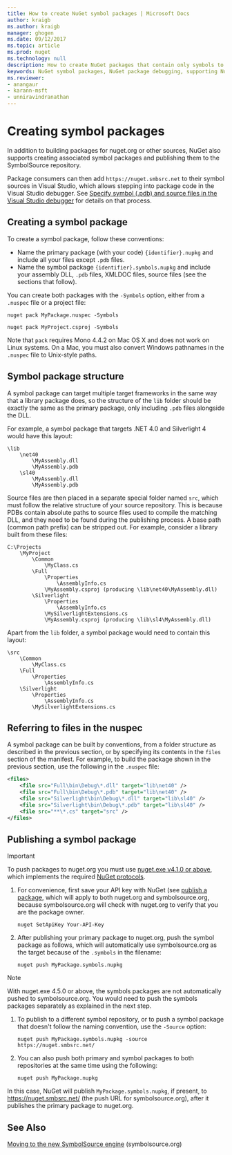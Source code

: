 ```yaml
---
title: How to create NuGet symbol packages | Microsoft Docs
author: kraigb
ms.author: kraigb
manager: ghogen
ms.date: 09/12/2017
ms.topic: article
ms.prod: nuget
ms.technology: null
description: How to create NuGet packages that contain only symbols to support debugging of other NuGet packages in Visual Studio.
keywords: NuGet symbol packages, NuGet package debugging, supporting NuGet debugging, package symbols, symbol package conventions
ms.reviewer:
- anangaur
- karann-msft
- unniravindranathan
---
```


# Creating symbol packages

In addition to building packages for nuget.org or other sources, NuGet also supports creating associated symbol packages and publishing them to the SymbolSource repository.

Package consumers can then add `https://nuget.smbsrc.net` to their symbol sources in Visual Studio, which allows stepping into package code in the Visual Studio debugger. See [Specify symbol (.pdb) and source files in the Visual Studio debugger](/visualstudio/debugger/specify-symbol-dot-pdb-and-source-files-in-the-visual-studio-debugger) for details on that process.

## Creating a symbol package

To create a symbol package, follow these conventions:

- Name the primary package (with your code) `{identifier}.nupkg` and include all your files except `.pdb` files.
- Name the symbol package `{identifier}.symbols.nupkg` and include your assembly DLL, `.pdb` files, XMLDOC files, source files (see the sections that follow).

You can create both packages with the `-Symbols` option, either from a `.nuspec` file or a project file:

```cli
nuget pack MyPackage.nuspec -Symbols

nuget pack MyProject.csproj -Symbols
```

Note that `pack` requires Mono 4.4.2 on Mac OS X and does not work on Linux systems. On a Mac, you must also convert Windows pathnames in the `.nuspec` file to Unix-style paths.

## Symbol package structure

A symbol package can target multiple target frameworks in the same way that a library package does, so the structure of the `lib` folder should be exactly the same as the primary package, only including `.pdb` files alongside the DLL.

For example, a symbol package that targets .NET 4.0 and Silverlight 4 would have this layout:

    \lib
        \net40
            \MyAssembly.dll
            \MyAssembly.pdb
        \sl40
            \MyAssembly.dll
            \MyAssembly.pdb

Source files are then placed in a separate special folder named `src`, which must follow the relative structure of your source repository. This is because PDBs contain absolute paths to source files used to compile the matching DLL, and they need to be found during the publishing process. A base path (common path prefix) can be stripped out. For example, consider a library built from these files:

    C:\Projects
        \MyProject
            \Common
                \MyClass.cs
            \Full
                \Properties
                    \AssemblyInfo.cs
                \MyAssembly.csproj (producing \lib\net40\MyAssembly.dll)
            \Silverlight
                \Properties
                    \AssemblyInfo.cs
                \MySilverlightExtensions.cs
                \MyAssembly.csproj (producing \lib\sl4\MyAssembly.dll)

Apart from the `lib` folder, a symbol package would need to contain this layout:

    \src
        \Common
            \MyClass.cs
        \Full
            \Properties
                \AssemblyInfo.cs
        \Silverlight
            \Properties
                \AssemblyInfo.cs
            \MySilverlightExtensions.cs

## Referring to files in the nuspec

A symbol package can be built by conventions, from a folder structure as described in the previous section, or by specifying its contents in the `files` section of the manifest. For example, to build the package shown in the previous section, use the following in the `.nuspec` file:

```xml
<files>
    <file src="Full\bin\Debug\*.dll" target="lib\net40" />
    <file src="Full\bin\Debug\*.pdb" target="lib\net40" />
    <file src="Silverlight\bin\Debug\*.dll" target="lib\sl40" />
    <file src="Silverlight\bin\Debug\*.pdb" target="lib\sl40" />
    <file src="**\*.cs" target="src" />
</files>
```

## Publishing a symbol package

> [!Important]
> To push packages to nuget.org you must use [nuget.exe v4.1.0 or above](https://www.nuget.org/downloads), which implements the required [NuGet protocols](../api/nuget-protocols.md).

1. For convenience, first save your API key with NuGet (see [publish a package](../create-packages/publish-a-package.md), which will apply to both nuget.org and symbolsource.org, because symbolsource.org will check with nuget.org to verify that you are the package owner.

    ```cli
    nuget SetApiKey Your-API-Key
    ```

1. After publishing your primary package to nuget.org, push the symbol package as follows, which will automatically use symbolsource.org as the target because of the `.symbols` in the filename:

    ```cli
    nuget push MyPackage.symbols.nupkg
    ```
> [!Note]
> With nuget.exe 4.5.0 or above, the symbols packages are not automatically pushed to symbolsource.org. You would need to push the symbols packages separately as explained in the next step.

1. To publish to a different symbol repository, or to push a symbol package that doesn't follow the naming convention, use the `-Source` option:

    ```cli
    nuget push MyPackage.symbols.nupkg -source https://nuget.smbsrc.net/
    ```

1. You can also push both primary and symbol packages to both repositories at the same time using the following:

    ```cli
    nuget push MyPackage.nupkg
    ```

In this case, NuGet will publish `MyPackage.symbols.nupkg`, if present, to https://nuget.smbsrc.net/ (the push URL for symbolsource.org), after it publishes the primary package to nuget.org.

## See Also

[Moving to the new SymbolSource engine](https://tripleemcoder.com/2015/10/04/moving-to-the-new-symbolsource-engine/) (symbolsource.org)
